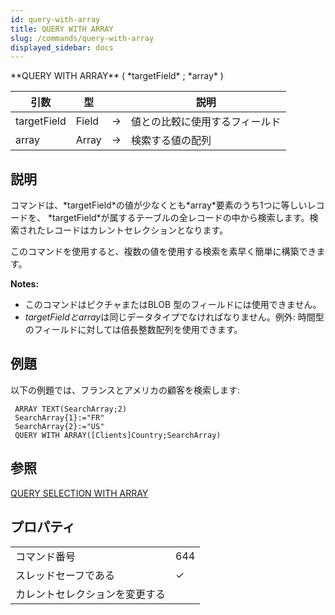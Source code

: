 ```yaml
---
id: query-with-array
title: QUERY WITH ARRAY
slug: /commands/query-with-array
displayed_sidebar: docs
---
```


<!--REF #_command_.QUERY WITH ARRAY.Syntax-->**QUERY WITH ARRAY** ( *targetField* ; *array* )<!-- END REF-->
<!--REF #_command_.QUERY WITH ARRAY.Params-->
| 引数 | 型 |  | 説明 |
| --- | --- | --- | --- |
| targetField | Field | &#8594;  | 値との比較に使用するフィールド |
| array | Array | &#8594;  | 検索する値の配列 |

<!-- END REF-->

## 説明 

<!--REF #_command_.QUERY WITH ARRAY.Summary-->コマンドは、*targetField*の値が少なくとも*array*要素のうち1つに等しいレコードを、 *targetField*が属するテーブルの全レコードの中から検索します。<!-- END REF-->検索されたレコードはカレントセレクションとなります。

このコマンドを使用すると、複数の値を使用する検索を素早く簡単に構築できます。

**Notes:**

* このコマンドはピクチャまたはBLOB 型のフィールドには使用できません。
* *targetFieldとarray*は同じデータタイプでなければなりません。例外: 時間型のフィールドに対しては倍長整数配列を使用できます。

## 例題 

以下の例題では、フランスとアメリカの顧客を検索します:

```4d
 ARRAY TEXT(SearchArray;2)
 SearchArray{1}:="FR"
 SearchArray{2}:="US"
 QUERY WITH ARRAY([Clients]Country;SearchArray)
```

## 参照 

[QUERY SELECTION WITH ARRAY](query-selection-with-array.md)  

## プロパティ

|  |  |
| --- | --- |
| コマンド番号 | 644 |
| スレッドセーフである | &check; |
| カレントセレクションを変更する ||


